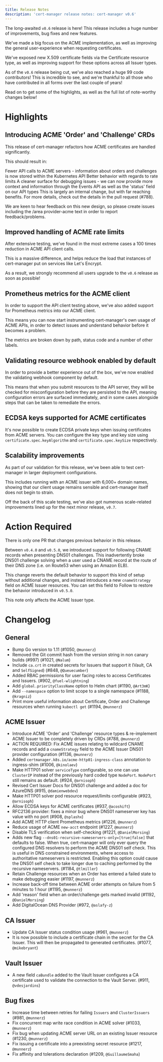 ```yaml
---
title: Release Notes
description: 'cert-manager release notes: cert-manager v0.6'
---
```


The long-awaited `v0.6` release is here! This release includes a huge number of improvements, bug fixes and new features.

We've made a big focus on the ACME implementation, as well as improving the general user-experience when requesting certificates.

We've exposed new X.509 certificate fields via the Certificate resource type, as well as improving support for these options across all Issuer types.

As of the `v0.6` release being cut, we've also reached a huge 99 code contributors! This is incredible to see, and we're thankful to all those who have contributed in all forms over the last couple of years!

Read on to get some of the highlights, as well as the full list of note-worthy changes below!

# Highlights
## Introducing ACME 'Order' and 'Challenge' CRDs
This release of cert-manager refactors how ACME certificates are handled significantly.

This should result in:

Fewer API calls to ACME servers - information about orders and challenges is now stored within the Kubernetes API
Better behavior with regards to rate limits
A cleaner surface for debugging issues - we can now provide more context and information through the Events API as well as the 'status' field on our API types
This is largely an internal change, but with far reaching benefits.
For more details, check out the details in the pull request (#788).

We are keen to hear feedback on this new design, so please create issues including the /area provider-acme text in order to report feedback/problems.

## Improved handling of ACME rate limits
After extensive testing, we've found in the most extreme cases a 100 times reduction in ACME API client calls.

This is a massive difference, and helps reduce the load that instances of cert-manager put on services like Let's Encrypt.

As a result, we strongly recommend all users upgrade to the `v0.6` release as soon as possible!

## Prometheus metrics for the ACME client
In order to support the API client testing above, we've also added support for Prometheus metrics into our ACME client.

This means you can now start instrumenting cert-manager's own usage of ACME APIs, in order to detect issues and understand behavior before it becomes a problem.

The metrics are broken down by path, status code and a number of other labels.

## Validating resource webhook enabled by default
In order to provide a better experience out of the box, we've now enabled the validating webhook component by default.

This means that when you submit resources to the API server, they will be checked for misconfiguration before they are persisted to the API, meaning configuration errors are surfaced immediately, and in some cases alongside steps that can be taken to remediate the errors.

## ECDSA keys supported for ACME certificates
It's now possible to create ECDSA private keys when issuing certificates from ACME servers. You can configure the key type and key size using `certificate.spec.keyAlgorithm` and `certificate.spec.keySize` respectively.

## Scalability improvements
As part of our validation for this release, we've been able to test cert-manager in larger deployment configurations.

This includes running with an ACME issuer with 6,000+ domain names, showing that our client usage remains sensible and cert-manager itself does not begin to strain.

Off the back of this scale testing, we've also got numerous scale-related improvements lined up for the next minor release, `v0.7`.

# Action Required
There is only one PR that changes previous behavior in this release.

Between `v0.4.0` and `v0.5.0`, we introduced support for following CNAME records when presenting DNS01 challenges. This inadvertently broke DNS01 challenge solving when a user used a CNAME record at the route of their DNS zone (i.e. on Route53 when using an Amazon ELB).

This change reverts the default behavior to support this kind of setup without additional changes, and instead introduces a new `cnameStrategy` field on ACME Issuer resources. You can set this field to Follow to restore the behavior introduced in `v0.5.0`.

This note only affects the ACME Issuer type.

# Changelog
## General
- Bump Go version to 1.11 (#1050, `@munnerz`)
- Removed the Git commit hash from the version string in non canary builds (#997) (#1021, `@Nalum`)
- Include `ca.crt` in created secrets for Issuers that support it (Vault, CA and `SelfSigned`) (#848, `@Queuecumber`)
- Added RBAC permissions for user facing roles to access Certificates and Issuers. (#902, `@fuel-wlightning`)
- Add `global.priorityClassName` option to Helm chart (#1190, `@Art3mK`)
- Add `--namespace` option to limit scope to a single namespace (#1188, `@kragniz`)
- Print more useful information about Certificate, Order and Challenge resources when running `kubectl get` (#1194, `@munnerz`)
## ACME Issuer
- Introduce ACME 'Order' and 'Challenge' resource types & re-implement ACME Issuer to be completely driven by CRDs (#788, `@munnerz`)
- ACTION REQUIRED: Fix ACME issues relating to wildcard CNAME records and add a `cnameStrategy` field to the ACME Issuer DNS01 provider configuration (#1136, `@munnerz`)
- Added `certmanager.k8s.io/acme-http01-ingress-class` annotation to ingress-shim (#1006, `@kinolaev`)
- Make HTTP01 solver `serviceType` configurable, so one can use `ClusterIP` instead of the previously hard coded type `NodePort`. `NodePort` still remains as default. (#924, `@arnisoph`)
- Revised Cert Issuer Docs for DNS01 challenge and added a doc for AzureDNS (#915, `@damienwebdev`)
- Make HTTP01 solver pod resource request/limits configurable (#923, `@arnisoph`)
- Allow ECDSA keys for ACME certificates (#937, `@acoshift`)
- RFC2136 provider: fixes a minor bug where DNS01 nameserver key has value with no port (#908, `@splashx`)
- Add ACME HTTP client Prometheus metrics (#1226, `@munnerz`)
- Reduce usage of ACME `new-acct` endpoint (#1227, `@munnerz`)
- Disable TLS verification when self-checking (#1221, `@DanielMorsing`)
- Adds new flag `--dns01-recursive-nameservers-only=[true|false]` that defaults to false. When true, cert-manager will only ever query the configured DNS resolvers to perform the ACME DNS01 self check. This is useful in DNS constrained environments, where access to authoritative nameservers is restricted. Enabling this option could cause the DNS01 self check to take longer due to caching performed by the recursive nameservers. (#1184, `@tlmiller`)
- Retain Challenge resources when an Order has entered a failed state to make debugging easier (#1197, `@munnerz`)
- Increase back-off time between ACME order attempts on failure from 5 minutes to 1 hour (#1195, `@munnerz`)
- Add 'reason' field when an order/challenge gets marked invalid (#1192, `@DanielMorsing`)
- Add DigitalOcean DNS Provider (#972, `@aslafy-z`)
## CA Issuer
- Update CA Issuer status condition usage (#961, `@munnerz`)
- It is now possible to include a certificate chain in the secret for the CA Issuer. This will then be propagated to generated certificates. (#1077, `@mikebryant`)
## Vault Issuer
- A new field `caBundle` added to the Vault Issuer configures a CA certificate used to validate the connection to the Vault Server. (#911, `@vdesjardins`)
## Bug fixes
- Increase time between retries for failing `Issuers` and `ClusterIssuers` (#981, `@munnerz`)
- Fix concurrent map write race condition in ACME solver (#1033, `@munnerz`)
- Fix bug when updating ACME server URL on an existing Issuer resource (#1230, `@munnerz`)
- Fix issuing a certificate into a preexisting secret resource (#1217, `@munnerz`)
- Fix affinity and tolerations declaration (#1209, `@GuillaumeSmaha`)